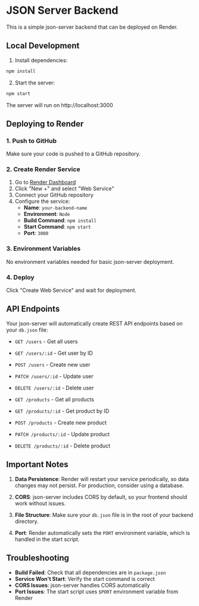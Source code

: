 # JSON Server Backend

This is a simple json-server backend that can be deployed on Render.

## Local Development

1. Install dependencies:
```bash
npm install
```

2. Start the server:
```bash
npm start
```

The server will run on http://localhost:3000

## Deploying to Render

### 1. Push to GitHub
Make sure your code is pushed to a GitHub repository.

### 2. Create Render Service
1. Go to [Render Dashboard](https://dashboard.render.com/)
2. Click "New +" and select "Web Service"
3. Connect your GitHub repository
4. Configure the service:
   - **Name**: `your-backend-name`
   - **Environment**: `Node`
   - **Build Command**: `npm install`
   - **Start Command**: `npm start`
   - **Port**: `3000`

### 3. Environment Variables
No environment variables needed for basic json-server deployment.

### 4. Deploy
Click "Create Web Service" and wait for deployment.

## API Endpoints

Your json-server will automatically create REST API endpoints based on your `db.json` file:

- `GET /users` - Get all users
- `GET /users/:id` - Get user by ID
- `POST /users` - Create new user
- `PATCH /users/:id` - Update user
- `DELETE /users/:id` - Delete user

- `GET /products` - Get all products
- `GET /products/:id` - Get product by ID
- `POST /products` - Create new product
- `PATCH /products/:id` - Update product
- `DELETE /products/:id` - Delete product

## Important Notes

1. **Data Persistence**: Render will restart your service periodically, so data changes may not persist. For production, consider using a database.

2. **CORS**: json-server includes CORS by default, so your frontend should work without issues.

3. **File Structure**: Make sure your `db.json` file is in the root of your backend directory.

4. **Port**: Render automatically sets the `PORT` environment variable, which is handled in the start script.

## Troubleshooting

- **Build Failed**: Check that all dependencies are in `package.json`
- **Service Won't Start**: Verify the start command is correct
- **CORS Issues**: json-server handles CORS automatically
- **Port Issues**: The start script uses `$PORT` environment variable from Render
